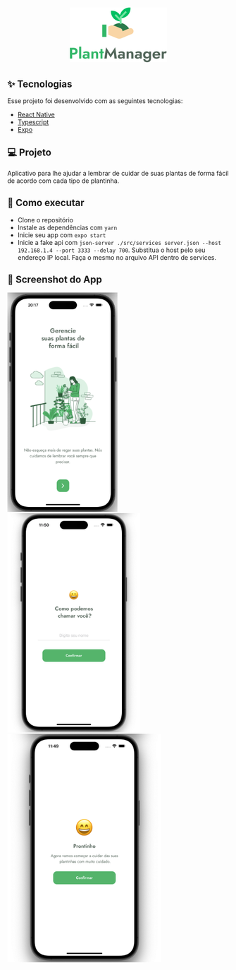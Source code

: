 <h1 align="center">
  <img alt="Plant Manager" title="Plant Manager" src=".github/logo.png" />
</h1>

## ✨ Tecnologias

Esse projeto foi desenvolvido com as seguintes tecnologias:

- [React Native](https://reactnative.dev/)
- [Typescript](https://www.typescriptlang.org/)
- [Expo](https://expo.io/)

## 💻 Projeto

Aplicativo para lhe ajudar a lembrar de cuidar de suas plantas de forma fácil de acordo com cada tipo de plantinha.

## 🚀 Como executar

- Clone o repositório
- Instale as dependências com `yarn`
- Inicie seu app com `expo start`
- Inicie a fake api com `json-server ./src/services server.json --host 192.168.1.4 --port 3333 --delay 700`. Substitua o host pelo seu endereço IP local. Faça o mesmo no arquivo API dentro de services.

## 📸 Screenshot do App

<p>

<img src=".github/Screen%20Shot%202023-03-20%20at%2015.34.44.png" width = "250" >
<img src=".github/Screenshot%202023-03-22%20at%2011.50.37.png" width = "302" >
<img src=".github/Screenshot%202023-03-22%20at%2011.49.29.png" width = "350" >

</p>
